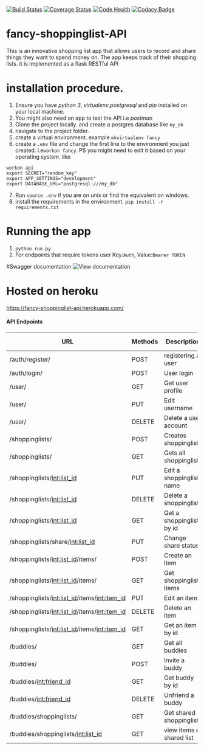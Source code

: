 [![Build Status](https://travis-ci.org/dann254/fancy-shoppinglist-API.svg?branch=master)](https://travis-ci.org/dann254/fancy-shoppinglist-API)
[![Coverage Status](https://coveralls.io/repos/github/dann254/fancy-shoppinglist-API/badge.svg?branch=master)](https://coveralls.io/github/dann254/fancy-shoppinglist-API?branch=master)
[![Code Health](https://landscape.io/github/dann254/fancy-shoppinglist-API/master/landscape.svg?style=flat)](https://landscape.io/github/dann254/fancy-shoppinglist-API/master)
[![Codacy Badge](https://api.codacy.com/project/badge/Grade/08bdac7809b94946b3f3621d83a86f62)](https://www.codacy.com/app/dann254/fancy-shoppinglist-API?utm_source=github.com&amp;utm_medium=referral&amp;utm_content=dann254/fancy-shoppinglist-API&amp;utm_campaign=Badge_Grade)
# fancy-shoppinglist-API
This is an innovative shopping list app that allows users to record and share things they want to spend money on. The app keeps track of their shopping lists. it is implemented as a flask RESTful API

# installation procedure.
  1. Ensure you have *python 3*, *virtualenv*,*postgresql* and *pip* installed on your local machine.
  2. You might also need an app to test the API i.e *postman*
  3. Clone the project locally. and create a postgres database like `my_db`
  4. navigate to the project folder.
  5. create a virtual environment. example `mkvirtualenv fancy`
  6. create a `.env` file and change the first line to the environment you just created. i.e`workon fancy`. PS you might need to edit it based on your operating system. like

  ```
  workon api
  export SECRET="random_key"
  export APP_SETTINGS="development"
  export DATABASE_URL="postgresql:///my_db"
  ```

  7. Run `source .env` if you are on unix or find the equivalent on windows.
  8. install the requirements in the environment. `pip install -r requirements.txt`

# Running the app
  1. `python run.py`
  2. For endpoints that require tokens user Key:`Auth`, Value:`Bearer TOKEN`

#Swagger documentation
  ![View documentation](https://app.swaggerhub.com/apis/dann254/fancy-shoppinglist-API/1.0.0 "")

# Hosted on heroku
  https://fancy-shoppinglist-api.herokuapp.com/

#### API Endpoints

  | URL                                              | Methods | Description              | Requires Token |
  |--------------------------------------------------|---------|--------------------------|----------------|
  | /auth/register/                                  | POST    | registering a user       | FALSE          |
  | /auth/login/                                     | POST    | User login               | FALSE          |
  | /user/                                           | GET     | Get user profile         | TRUE           |
  | /user/                                           | PUT     | Edit username            | TRUE           |
  | /user/                                           | DELETE  | Delete a user account    | TRUE           |
  | /shoppinglists/                                  | POST    | Creates shoppinglist     | TRUE           |
  | /shoppinglists/                                  | GET     | Gets all shoppinglists   | TRUE           |
  | /shoppinglists/<int:list_id>                     | PUT     | Edit a shoppinglist name | TRUE           |
  | /shoppinglists/<int:list_id>                     | DELETE  | Delete a shoppinglist    | TRUE           |
  | /shoppinglists/<int:list_id>                     | GET     | Get a shoppinglist by id | TRUE           |
  | /shoppinglists/share/<int:list_id>               | PUT     | Change share status      | TRUE           |
  | /shoppinglists/<int:list_id>/items/              | POST    | Create an item           | TRUE           |
  | /shoppinglists/<int:list_id>/items/              | GET     | Get shoppinglist items   | TRUE           |
  | /shoppinglists/<int:list_id>/items/<int:item_id> | PUT     | Edit an item             | TRUE           |
  | /shoppinglists/<int:list_id>/items/<int:item_id> | DELETE  | Delete an item           | TRUE           |
  | /shoppinglists/<int:list_id>/items/<int:item_id> | GET     | Get an item by id        | TRUE           |
  | /buddies/                                        | GET     | Get all buddies          | TRUE           |
  | /buddies/                                        | POST    | Invite a buddy           | TRUE           |
  | /buddies/<int:friend_id>                         | GET     | Get buddy by id          | TRUE           |
  | /buddies/<int:friend_id>                         | DELETE  | Unfriend a buddy         | TRUE           |
  | /buddies/shoppinglists/                          | GET     | Get shared shoppinglists | TRUE           |
  | /buddies/shoppinglists/<int:list_id>             | GET     | view items of shared list| TRUE           |
